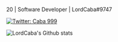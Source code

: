 20 | Software Developer | LordCaba#9747

[![Twitter: Caba 999](https://img.shields.io/twitter/Caba_999?style=social)](https://twitter.com/Caba_999)

![LordCaba's Github stats](https://github-readme-stats.vercel.app/api?username=LordCaba&theme=highcontrast&show_icons=true&bg_color=1C1B25&title_color=6A97EA&icon_color=BA72CF&text_color=42BD9D&count_private=true)
